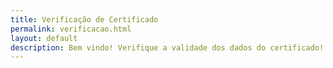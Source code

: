 ```yaml
---
title: Verificação de Certificado
permalink: verificacao.html
layout: default
description: Bem vindo! Verifique a validade dos dados do certificado!
---
```




<html><head>    
    <script type="text/javascript">
    	function httpGet(theUrl) {
            var xmlHttp = new XMLHttpRequest();
            xmlHttp.open( "GET", theUrl, false ); // false for synchronous request
            xmlHttp.send( null );
            return xmlHttp.responseText.split('class="softmerge-inner"')[1].split(">")[1].split("<")[0];
        };
    	
    	function search(){
    		var doc_url = "https://docs.google.com/spreadsheets/d/1uSAoq6YB6vYt7urYJPBcj3QfTQ57K-FnXzp0dBwj0OM/pubhtml";
    		var url = window.location.href;
    		var line = url.split("line=")[1].split("&")[0];
    		var cpf = url.split("cpf=")[1].split("&")[0];
    		var doc_cpf = httpGet(doc_url.concat("?gid=0&single=true&range=A",line));
    		if(cpf!=doc_cpf) {
    			document.getElementById("cpf").innerHTML = "<h1>ERRO: dados inválids</h1>";    
                document.getElementById("nome").innerHTML = "";    
                document.getElementById("num").innerHTML = "";    
                document.getElementById("tempo").innerHTML = "";    
                document.getElementById("assuntost").innerHTML = "";    							return;
    		}
    		//var nome = httpGet(doc_url.concat("?gid=0&single=true&range=B",line));
    		//var num = httpGet(doc_url.concat("?gid=0&single=true&range=D",line));
    		//var tempo = httpGet(doc_url.concat("?gid=0&single=true&range=E",line));
    		document.getElementById("nome").innerHTML = line;    
    		document.getElementById("cpf").innerHTML += cpf;    
    		//document.getElementById("tempo").innerHTML += tempo;    
    		//document.getElementById("assuntos").innerHTML += tempo;    
    	};
    </script>
  </head>
  <body onload="search();">
    <p id="nome" name="nome"><strong>NOME</strong>: </p>
    <p id="cpf" name="cpf"><strong>CPF</strong>: </p>
    <p id="num" name="num"><strong>NÚMERO DE MATERIAIS</strong>: </p>
    <p id="tempo" name="tempo"><strong>TEMPO DE TRABALHO</strong>: </p>
    <p id="assuntost" name="assuntost"><strong>ASSUNTOS</strong>: </p>
    <p id="assuntos" name="assuntos"></p>
</body></html>
